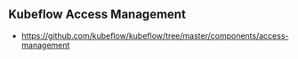 ## Kubeflow Access Management

- https://github.com/kubeflow/kubeflow/tree/master/components/access-management